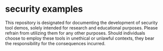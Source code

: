 # security examples

This repository is designated for documenting the development of security tool demos, solely intended for research and educational purposes. Please refrain from utilizing them for any other purposes. Should individuals choose to employ these tools in unethical or unlawful contexts, they bear the responsibility for the consequences incurred.
